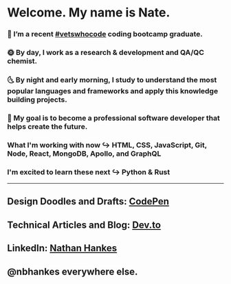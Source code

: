 # Welcome. My name is Nate.

### 🔭 I’m a recent [#vetswhocode](https://vetswhocode.io/) coding bootcamp graduate. <br>
### 🌞 By day, I work as a research & development and QA/QC chemist. <br>
### 🌜 By night and early morning, I study to understand the most popular languages and frameworks and apply this knowledge building projects. <br>
### 🚀 My goal is to become a professional software developer that helps create the future.

### What I'm working with now ↪️ HTML, CSS, JavaScript, Git, Node, React, MongoDB, Apollo, and GraphQL

### I'm excited to learn these next ↪️ Python & Rust 

<hr />

## Design Doodles and Drafts: [CodePen](https://codepen.io/nbhankes) <br>
## Technical Articles and Blog: [Dev.to](https://dev.to/nbhankes) <br>
## LinkedIn: [Nathan Hankes](https://www.linkedin.com/in/nbhankes/) <br>

## @nbhankes everywhere else.
